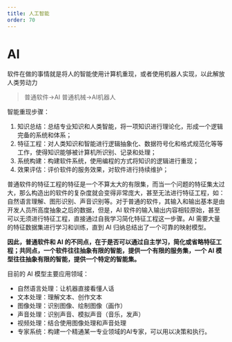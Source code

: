 ```yaml
---
title: 人工智能
order: 70
---
```

# AI
软件在做的事情就是将人的智能使用计算机重现，或者使用机器人实现，以此解放人类劳动力
> 普通软件->AI
> 普通机械->AI机器人

智能重现步骤：
1. 知识总结：总结专业知识和人类智能，将一项知识进行理论化，形成一个逻辑完备的系统和体系；
2. 特征工程：对人类知识和智能进行逻辑抽象化、数据符号化和格式规范化等等工作，使得知识能够被计算机所识别、记录和处理；
3. 系统构建：构建软件系统，使用编程的方式将知识的逻辑进行重现；
4. 效果评估：评价软件的服务效果，对软件进行持续维护；

普通软件的特征工程的特征是一个不算太大的有限集，而当一个问题的特征集太过大，那么构造出的软件的复杂度就会变得非常庞大，甚至无法进行特征工程，如：自然语言理解、图形识别、声音识别等。对于普通的软件，其输入和输出基本是由开发人员所高度抽象之后的数据，但是，AI 软件的输入输出内容相较原始，甚至可以无须进行特征工程，直接通过自我学习简化特征工程这一步骤。AI 需要大量的特征数据集进行学习和训练，直到 AI 归纳总结出了一个可靠的映射模型。

**因此，普通软件和 AI 的不同点，在于是否可以通过自主学习，简化或省略特征工程；共同点，一个软件往往抽象有限的智能，提供一个有限的服务集，一个 AI 模型往往抽象有限的智能，提供一个特定的智能集。**

目前的 AI 模型主要应用领域：
+ 自然语言处理：让机器直接看懂人话
+ 文本处理：理解文本、创作文本
+ 图像处理：识别图像、绘制图像（画作）
+ 声音处理：识别声音、模拟声音（音乐，发声）
+ 视频处理：结合使用图像处理和声音处理
+ 专家系统：构建一个精通某一专业领域的AI专家，可以用以决策和执行。

